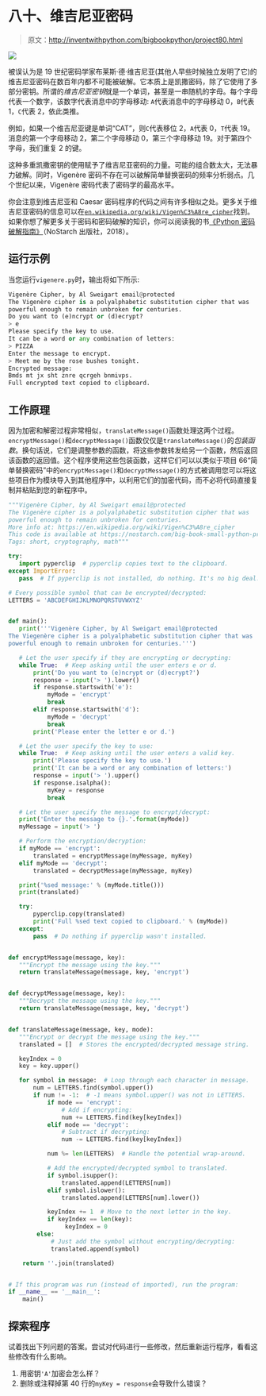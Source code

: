 # 八十、维吉尼亚密码

> 原文：<http://inventwithpython.com/bigbookpython/project80.html>

![](img/9d995d63aaead72cad01120081eb8f75.png)

被误认为是 19 世纪密码学家布莱斯·德·维吉尼亚(其他人早些时候独立发明了它)的维吉尼亚密码在数百年内都不可能被破解。它本质上是凯撒密码，除了它使用了多部分密钥。所谓的*维吉尼亚密钥*就是一个单词，甚至是一串随机的字母。每个字母代表一个数字，该数字代表消息中的字母移动: `A`代表消息中的字母移动 0，`B`代表 1，`C`代表 2，依此类推。

例如，如果一个维吉尼亚键是单词“CAT”，则`C`代表移位 2，`A`代表 0，`T`代表 19。消息的第一个字母移动 2，第二个字母移动 0，第三个字母移动 19。对于第四个字母，我们重复 2 的键。

这种多重凯撒密钥的使用赋予了维吉尼亚密码的力量。可能的组合数太大，无法暴力破解。同时，Vigenère 密码不存在可以破解简单替换密码的频率分析弱点。几个世纪以来，Vigenère 密码代表了密码学的最高水平。

你会注意到维吉尼亚和 Caesar 密码程序的代码之间有许多相似之处。更多关于维吉尼亚密码的信息可以在[`en.wikipedia.org/wiki/Vigen%C3%A8re_cipher`](https://en.wikipedia.org/wiki/Vigen%C3%A8re_cipher)找到。如果你想了解更多关于密码和密码破解的知识，你可以阅读我的书[《Python 密码破解指南》](https://nostarch.com/crackingcodes/)（NoStarch 出版社，2018）。

## 运行示例

当您运行`vigenere.py`时，输出将如下所示:

```py
Vigenère Cipher, by Al Sweigart email@protected
The Vigenère cipher is a polyalphabetic substitution cipher that was
powerful enough to remain unbroken for centuries.
Do you want to (e)ncrypt or (d)ecrypt?
> e
Please specify the key to use.
It can be a word or any combination of letters:
> PIZZA
Enter the message to encrypt.
> Meet me by the rose bushes tonight.
Encrypted message:
Bmds mt jx sht znre qcrgeh bnmivps.
Full encrypted text copied to clipboard.
```

## 工作原理

因为加密和解密过程非常相似，`translateMessage()`函数处理这两个过程。`encryptMessage()`和`decryptMessage()`函数仅仅是`translateMessage()`的*包装函数*。换句话说，它们是调整参数的函数，将这些参数转发给另一个函数，然后返回该函数的返回值。这个程序使用这些包装函数，这样它们可以以类似于项目 66“简单替换密码”中的`encryptMessage()`和`decryptMessage()`的方式被调用您可以将这些项目作为模块导入到其他程序中，以利用它们的加密代码，而不必将代码直接复制并粘贴到您的新程序中。

```py
"""Vigenère Cipher, by Al Sweigart email@protected
The Vigenère cipher is a polyalphabetic substitution cipher that was
powerful enough to remain unbroken for centuries.
More info at: https://en.wikipedia.org/wiki/Vigen%C3%A8re_cipher
This code is available at https://nostarch.com/big-book-small-python-programming
Tags: short, cryptography, math"""

try:
   import pyperclip  # pyperclip copies text to the clipboard.
except ImportError:
   pass  # If pyperclip is not installed, do nothing. It's no big deal.

# Every possible symbol that can be encrypted/decrypted:
LETTERS = 'ABCDEFGHIJKLMNOPQRSTUVWXYZ'


def main():
   print('''Vigenère Cipher, by Al Sweigart email@protected
The Viegenère cipher is a polyalphabetic substitution cipher that was
powerful enough to remain unbroken for centuries.''')

   # Let the user specify if they are encrypting or decrypting:
   while True:  # Keep asking until the user enters e or d.
       print('Do you want to (e)ncrypt or (d)ecrypt?')
       response = input('> ').lower()
       if response.startswith('e'):
           myMode = 'encrypt'
           break
       elif response.startswith('d'):
           myMode = 'decrypt'
           break
       print('Please enter the letter e or d.')

   # Let the user specify the key to use:
   while True:  # Keep asking until the user enters a valid key.
       print('Please specify the key to use.')
       print('It can be a word or any combination of letters:')
       response = input('> ').upper()
       if response.isalpha():
           myKey = response
           break

   # Let the user specify the message to encrypt/decrypt:
   print('Enter the message to {}.'.format(myMode))
   myMessage = input('> ')

   # Perform the encryption/decryption:
   if myMode == 'encrypt':
       translated = encryptMessage(myMessage, myKey)
   elif myMode == 'decrypt':
       translated = decryptMessage(myMessage, myKey)

   print('%sed message:' % (myMode.title()))
   print(translated)

   try:
       pyperclip.copy(translated)
       print('Full %sed text copied to clipboard.' % (myMode))
   except:
       pass  # Do nothing if pyperclip wasn't installed.


def encryptMessage(message, key):
   """Encrypt the message using the key."""
   return translateMessage(message, key, 'encrypt')


def decryptMessage(message, key):
   """Decrypt the message using the key."""
   return translateMessage(message, key, 'decrypt')


def translateMessage(message, key, mode):
   """Encrypt or decrypt the message using the key."""
   translated = []  # Stores the encrypted/decrypted message string.

   keyIndex = 0
   key = key.upper()

   for symbol in message:  # Loop through each character in message.
       num = LETTERS.find(symbol.upper())
       if num != -1:  # -1 means symbol.upper() was not in LETTERS.
           if mode == 'encrypt':
               # Add if encrypting:
               num += LETTERS.find(key[keyIndex])
           elif mode == 'decrypt':
               # Subtract if decrypting:
               num -= LETTERS.find(key[keyIndex])

           num %= len(LETTERS)  # Handle the potential wrap-around.

           # Add the encrypted/decrypted symbol to translated.
           if symbol.isupper():
               translated.append(LETTERS[num])
           elif symbol.islower():
               translated.append(LETTERS[num].lower())

           keyIndex += 1  # Move to the next letter in the key.
           if keyIndex == len(key):
                keyIndex = 0
        else:
            # Just add the symbol without encrypting/decrypting:
            translated.append(symbol)

    return ''.join(translated)


# If this program was run (instead of imported), run the program:
if __name__ == '__main__':
    main() 
```

## 探索程序

试着找出下列问题的答案。尝试对代码进行一些修改，然后重新运行程序，看看这些修改有什么影响。

1.  用密钥`'A'`加密会怎么样？
2.  删除或注释掉第 40 行的`myKey = response`会导致什么错误？